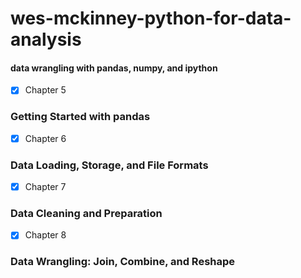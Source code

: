 # wes-mckinney-python-for-data-analysis     
#### data wrangling with pandas, numpy, and ipython    
- [X] Chapter 5
### Getting Started with pandas  
- [X] Chapter 6   
### Data Loading, Storage, and File Formats  
- [X] Chapter 7
### Data Cleaning and Preparation
- [X] Chapter 8
### Data Wrangling: Join, Combine, and Reshape
  
 
  
